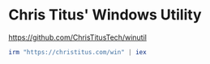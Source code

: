 # Chris Titus' Windows Utility

<a href="https://github.com/ChrisTitusTech/winutil" target="_blank">https://github.com/ChrisTitusTech/winutil</a>

```powershell
irm "https://christitus.com/win" | iex
```
